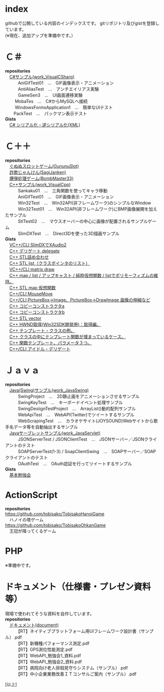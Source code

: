 # index
githubで公開している内容のインデックスです。  gitリポジトリ及びgistを登録しています。  
(※現在、追加アップを準備中です。）  

# Ｃ＃  
  **repositories**  
　[C#サンプル(work_VisualCSharp)](https://github.com/tobisako/work_VisualCSharp)  
　　　AniGifTest01　…　GIF画像表示・アニメーション    
　　　AntiAliasTest　…　アンチエイリアス実験  
　　　GameSen3　…　UI画面遷移実験  
　  　MobaTes　…　C#からMySQLへ接続  
　  　WindowsFormsApplication1　…　簡単なUIテスト  
  　　PackTest　…　パックマン表示テスト  
  **Gists**  
　[C# シリアル化・逆シリアル化(XML)](https://gist.github.com/tobisako/3533827)  

# Ｃ＋＋  
**repositories**  
　[ぐぬぬスロットゲーム(GununuSlot)](https://github.com/tobisako/GununuSlot)  
　[詐欺じゃんけん(SagiJanken)](https://github.com/tobisako/SagiJanken)  
　[爆弾処理ゲーム(BombMaster33)](https://github.com/tobisako/BombMaster33)  
　[C++サンプル(work_VisualCpp)](https://github.com/tobisako/work_VisualCpp)  
　　　Sankaku01　…　三角関数を使ってキャラ移動  
　　　AniGifTest01　…　GIF画像表示・アニメーション  
　　　Win32Test　…　Win32API(非フレームワーク)のシンプルなWindow  
　　　Win32Test01　…　Win32API(非フレームワーク)にBMP画像展開を加えたサンプル  
　　　StlTest02　…　マウスオーバーの中心に画像が配置されるサンプルゲーム  
　　　SlimDXTest　…　Direct3Dを使った3D描画サンプル  
**Gists**  
　[VC++/CLI SlimDXでXAudio2](https://gist.github.com/tobisako/3173238)  
　[C++ デリゲート delegate](https://gist.github.com/tobisako/3069378)  
　[C++ STL詰め合わせ](https://gist.github.com/tobisako/3047975)  
　[C++ STL list（クラスポインタのリスト）](https://gist.github.com/tobisako/2969175)  
　[VC++/CLI matrix,draw](https://gist.github.com/tobisako/2948314)  
　[C++ map / list / アップキャスト / 純粋仮想関数 / listでポリモーフィズムの維持。](https://gist.github.com/tobisako/2935096)  
　[C++ STL map 仮想関数](https://gist.github.com/tobisako/2931320)  
　[C++/CLI MouseMove](https://gist.github.com/tobisako/2912501)  
　[C++/CLI PictureBox->Image、PictureBox->DrawImage 画像の伸縮など](https://gist.github.com/tobisako/2869311)  
　[C++ コピーコンストラクタa](https://gist.github.com/tobisako/2847014)  
　[C++ コピーコンストラクタb](https://gist.github.com/tobisako/2850897)  
　[C++ STL vector](https://gist.github.com/tobisako/2839526)  
　[C++ HWND取得(Win32SDK開発用)：取得編。](https://gist.github.com/tobisako/2819793)  
　[C++ テンプレート・クラスの例。](https://gist.github.com/tobisako/2782491)  
　[C++ クラスの中にテンプレート関数が埋まっているケース。](https://gist.github.com/tobisako/2782362)  
　[C++ 関数テンプレート、パラメータ３つ。](https://gist.github.com/tobisako/2781985)  
　[C++/CLI アイドル・デリゲート](https://gist.github.com/tobisako/2777271)  

# Ｊａｖａ  
**repositories**  
　[Java(Swing)サンプル(work_JavaSwing)](https://github.com/tobisako/work_JavaSwing)  
　　　SwingProject　…　2D静止画をアニメーションさせるサンプル  
　　　SwingKeyTest　…　キーボードイベント処理サンプル  
　　　SwingDesiignTestProject　…　ArrayList()動的配列サンプル  
　　　WebApiTest　…　WebAPI(Twitter)でツイートするサンプル  
　　　WebScrapingTest　…　カラオケサイト(JOYSOUND)Webサイトから歌手名データ等を自動抽出するサンプル  
　[Javaサーブレットサンプル(work_JavaServlet)](https://github.com/tobisako/work_JavaServlet)  
　　　JSONServerTest / JSONClientTest　…　JSONサーバー／JSONクライアントのテスト  
　　　SOAPServerTest(1-3) / SoapClientSwing　…　SOAPサーバー／SOAPクライアントのテスト  
　　　OAuthTest　…　OAuth認証を行ってツイートするサンプル  
**Gists**  
　[基本勉強会](https://gist.github.com/tobisako/3195819)  

# ActionScript  
**repositories**  
<https://github.com/tobisako/TobisakoHanoiGame>  
　ハノイの塔ゲーム  
<https://github.com/tobisako/TobisakoOhkanGame>  
　王冠が降ってくるゲーム  

# PHP  
※準備中です。  

# ドキュメント（仕様書・プレゼン資料等）  
現場で使われてそうな資料を自作しています。  
**repositories**  
　[ドキュメント(document)](https://github.com/tobisako/document)  
　　　【RT】ネイティブプラットフォーム用UIフレームワーク設計書（サンプル）.pdf  
　　　【RT】新機種パフォーマンス測定.pdf  
　　　【RT】GPS測位性能測定.pdf  
　　　【RT】WebAPI_勉強会1_資料.pdf  
　　　【RT】WebAPI_勉強会2_資料.pdf  
　　　【RT】病院向け老人徘徊見守りシステム（サンプル）.pdf  
　　　【RT】中小企業業務改善ＩＴコンサルご案内（サンプル）.pdf  

[以上]

